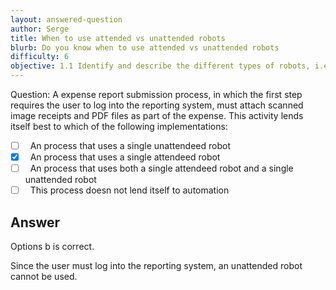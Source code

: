 ```yaml
---
layout: answered-question
author: Serge
title: When to use attended vs unattended robots
blurb: Do you know when to use attended vs unattended robots
difficulty: 6
objective: 1.1 Identify and describe the different types of robots, i.e., attended versus unattended robots
---
```


Question: A expense report submission process, in which the first step requires the user to log into the reporting system, must attach scanned image receipts and PDF files as part of the expense. This activity lends itself best to which of the following implementations:

- [ ] &nbsp;  An process that uses a single unattendeed robot
- [x] &nbsp;  An process that uses a single attendeed robot
- [ ] &nbsp;  An process that uses both a single attendeed robot and a single unattended robot
- [ ] &nbsp;  This process doesn not lend itself to automation

## Answer

Options b is correct.

Since the user must log into the reporting system, an unattended robot cannot be used.
